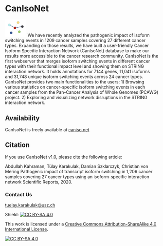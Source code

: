 # CanIsoNet
<img src="https://github.com/KarakulakTulay/CanIsoNet_Web/blob/master/static/images/github-logo.png" width="70">
We have recently analyzed the pathogenic impact of isoform switching events in 1209 cancer samples covering 27 different cancer types. Expanding on those results, we have built a user-friendly Cancer Isoform Specific Interaction Network (CanIsoNet) database to make our results more accessible to the cancer research community.
CanIsoNet is the first webserver that merges isoform switching events in different cancer types with their functional impact level and showing them on STRING interaction network.
It holds annotations for 7144 genes, 11,041 isoforms and 31,748 unique isoform switching events across 24 cancer types.
CanIsoNet provides two main functionalities to the users:
1) Browsing various statistics on cancer-specific isoform switching events in each cancer samples from the Pan-Cancer Analysis of Whole Genomes (PCAWG) project.
2) Exploring and visualizing network disruptions in the STRING interaction network.

## Availability

CanIsoNet is freely available at [caniso.net](https://www.caniso.net/)

## Citation
If you use CanIsoNet v1.0, please cite the following article:

Abdullah Kahraman, Tülay Karakulak, Damian Szklarczyk, Christian von Mering Pathogenic impact of transcript isoform switching in 1,209 cancer samples covering 27 cancer types using an isoform-specific interaction network Scientific Reports, 2020.

### Contact Us
tuelay.karakulak@usz.ch

Shield: [![CC BY-SA 4.0][cc-by-sa-shield]][cc-by-sa]

This work is licensed under a
[Creative Commons Attribution-ShareAlike 4.0 International License][cc-by-sa].

[![CC BY-SA 4.0][cc-by-sa-image]][cc-by-sa]

[cc-by-sa]: http://creativecommons.org/licenses/by-sa/4.0/
[cc-by-sa-image]: https://licensebuttons.net/l/by-sa/4.0/88x31.png
[cc-by-sa-shield]: https://img.shields.io/badge/License-CC%20BY--SA%204.0-lightgrey.svg

